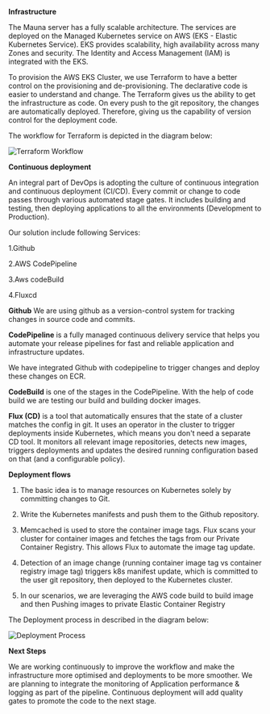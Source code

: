 ﻿


**Infrastructure**

The Mauna server has a fully scalable architecture. The services are deployed on the Managed Kubernetes service on AWS (EKS - Elastic Kubernetes Service). EKS provides scalability, high availability across many Zones and security. The Identity and Access Management (IAM) is integrated with the EKS.


To provision the AWS EKS Cluster, we use Terraform to have a better control on the provisioning and de-provisioning. The declarative code is easier to understand and change. The Terraform gives us the ability to get the infrastructure as code. On every push  to the git repository, the changes are automatically deployed. Therefore, giving us the capability of version control for the deployment code.


The workflow for Terraform is depicted in the diagram below:

![Terraform Workflow](http://localhost:4000/assets/img/terraform.png)  

**Continuous deployment**


An integral part of DevOps is adopting the culture of continuous integration and continuous deployment (CI/CD). Every commit or change to code passes through various automated stage gates. It includes building and testing, then deploying applications to all the environments (Development to Production).


Our solution include following Services:

1.Github 

2.AWS CodePipeline

3.Aws codeBuild

4.Fluxcd


**Github** We are using  github as a version-control system for tracking changes in source code and commits.


**CodePipeline** is a fully managed continuous delivery service that helps you automate your release pipelines for fast and reliable application and infrastructure updates. 


We have integrated Github with codepipeline to trigger changes and deploy these changes on ECR.


**CodeBuild** is one of the stages in the CodePipeline. With the help of code build we are testing our build and building docker images.


**Flux (CD)** is a tool that automatically ensures that the state of a cluster matches the config in git. It uses an operator in the cluster to trigger deployments inside Kubernetes, which means you don't need a separate CD tool. It monitors all relevant image repositories, detects new images, triggers deployments and updates the desired running configuration based on that (and a configurable policy).




**Deployment flows**


1. The basic idea is to manage resources on Kubernetes solely by committing changes to Git.


2. Write the Kubernetes manifests and push them to the Github repository.


3. Memcached is used to store the container image tags. Flux scans your cluster for container images and fetches the tags from our Private Container Registry. This allows Flux to automate the image tag update.


4. Detection of an image change (running container image tag vs container registry image tag) triggers k8s manifest update, which is committed to the user git repository, then deployed to the Kubernetes cluster.


5. In our scenarios, we are leveraging the AWS code build to build image and then Pushing images to private Elastic Container Registry




The Deployment process in described in the diagram below:


![Deployment Process](http://localhost:4000/assets/img/gitops.png)  




**Next Steps**

We are working continuously to improve the workflow and make the infrastructure more optimised and deployments to be more smoother. We are planning to integrate the monitoring of Application performance & logging as part of the pipeline. Continuous deployment will add quality gates to promote the code to the next stage.
